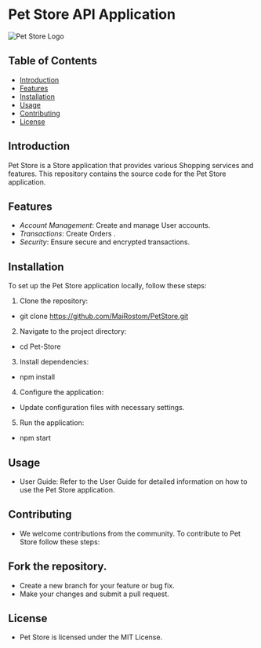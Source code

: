 # Pet Store API Application

![Pet Store Logo](https://cdn.apartmenttherapy.info/image/fetch/f_auto,q_auto:eco/https://storage.googleapis.com/gen-atmedia/3/2019/03/4cd6a8f2b853a261065b1cfa2324d153eb0d9972.jpeg)

## Table of Contents

- [Introduction](#introduction)
- [Features](#features)
- [Installation](#installation)
- [Usage](#usage)
- [Contributing](#contributing)
- [License](#license)

## Introduction

Pet Store is a Store application that provides various Shopping services and features. This repository contains the source code for the Pet Store application.

## Features

- *Account Management*: Create and manage User accounts.
- *Transactions*: Create Orders .
- *Security*: Ensure secure and encrypted transactions.

## Installation

To set up the Pet Store application locally, follow these steps:

1. Clone the repository:
*   git clone  https://github.com/MaiRostom/PetStore.git
2. Navigate to the project directory:
*   cd Pet-Store
3. Install dependencies:
*   npm install
4. Configure the application:

* Update configuration files with necessary settings.
5. Run the application:
*   npm start

## Usage
* User Guide: Refer to the User Guide for detailed information on how to use the Pet Store application.

## Contributing
* We welcome contributions from the community. To contribute to Pet Store follow these steps:

## Fork the repository.
* Create a new branch for your feature or bug fix.
* Make your changes and submit a pull request.

## License
* Pet Store is licensed under the MIT License.
